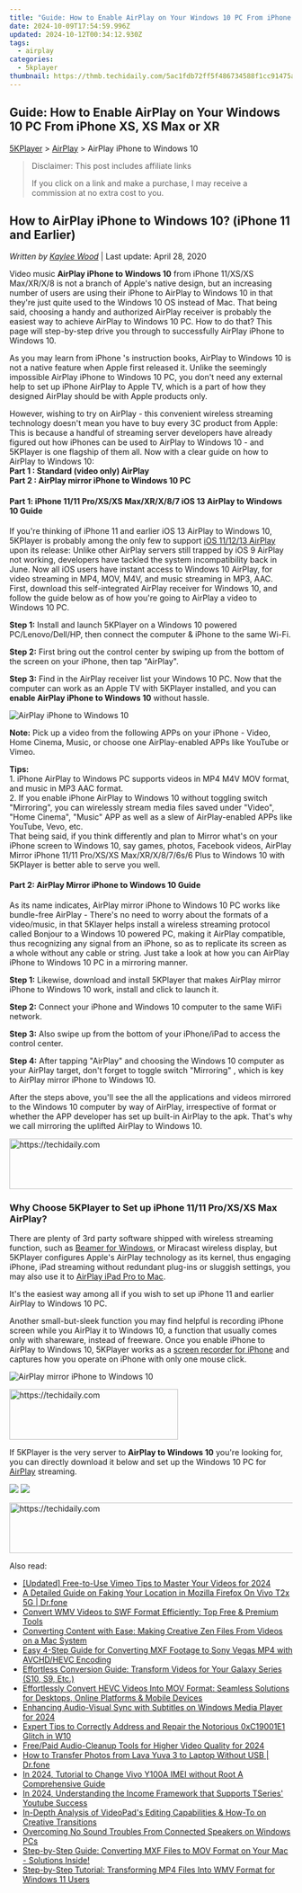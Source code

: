 ```yaml
---
title: "Guide: How to Enable AirPlay on Your Windows 10 PC From iPhone XS, XS Max or XR"
date: 2024-10-09T17:54:59.996Z
updated: 2024-10-12T00:34:12.930Z
tags:
  - airplay
categories:
  - 5kplayer
thumbnail: https://thmb.techidaily.com/5ac1fdb72ff5f486734588f1cc91475aa04db1c8438011d2d41a4363ede19ca9.jpg
---
```


## Guide: How to Enable AirPlay on Your Windows 10 PC From iPhone XS, XS Max or XR

[5KPlayer](https://tools.techidaily.com/5kplayer/products/) \> [AirPlay](https://tools.techidaily.com/5kplayer/airplay/) \> AirPlay iPhone to Windows 10

>  Disclaimer: This post includes affiliate links
>
>  If you click on a link and make a purchase, I may receive a commission at no extra cost to you.
>

## How to AirPlay iPhone to Windows 10? (iPhone 11 and Earlier)

 _Written by [Kaylee Wood](https://www.quora.com/profile/Amanda-Hu-21)_ | Last update: April 28, 2020

Video music **AirPlay iPhone to Windows 10** from iPhone 11/XS/XS Max/XR/X/8 is not a branch of Apple's native design, but an increasing number of users are using their iPhone to AirPlay to Windows 10 in that they're just quite used to the Windows 10 OS instead of Mac. That being said, choosing a handy and authorized AirPlay receiver is probably the easiest way to achieve AirPlay to Windows 10 PC. How to do that? This page will step-by-step drive you through to successfully AirPlay iPhone to Windows 10\. 

As you may learn from iPhone 's instruction books, AirPlay to Windows 10 is not a native feature when Apple first released it. Unlike the seemingly impossible AirPlay iPhone to Windows 10 PC, you don't need any external help to set up iPhone AirPlay to Apple TV, which is a part of how they designed AirPlay should be with Apple products only. 

However, wishing to try on AirPlay - this convenient wireless streaming technology doesn't mean you have to buy every 3C product from Apple: This is because a handful of streaming server developers have already figured out how iPhones can be used to AirPlay to Windows 10 - and 5KPlayer is one flagship of them all. Now with a clear guide on how to AirPlay to Windows 10:  
**Part 1 : Standard (video only) AirPlay**  
**Part 2 : AirPlay mirror iPhone to Windows 10 PC**

#### **Part 1: iPhone 11/11 Pro/XS/XS Max/XR/X/8/7 iOS 13 AirPlay to Windows 10 Guide**

If you're thinking of iPhone 11 and earlier iOS 13 AirPlay to Windows 10, 5KPlayer is probably among the only few to support [iOS 11/12/13 AirPlay](https://tools.techidaily.com/5kplayer/airplay/) upon its release: Unlike other AirPlay servers still trapped by iOS 9 AirPlay not working, developers have tackled the system incompatibility back in June. Now all iOS users have instant access to Windows 10 AirPlay, for video streaming in MP4, MOV, M4V, and music streaming in MP3, AAC. First, download this self-integrated AirPlay receiver for Windows 10, and follow the guide below as of how you're going to AirPlay a video to Windows 10 PC.

**Step 1:** Install and launch 5KPlayer on a Windows 10 powered PC/Lenovo/Dell/HP, then connect the computer & iPhone to the same Wi-Fi.

**Step 2:** First bring out the control center by swiping up from the bottom of the screen on your iPhone, then tap "AirPlay".

**Step 3:** Find in the AirPlay receiver list your Windows 10 PC. Now that the computer can work as an Apple TV with 5KPlayer installed, and you can **enable AirPlay iPhone to Windows 10** without hassle. 

![AirPlay iPhone to Windows 10](https://www.5kplayer.com/airplay/img/airplay-iphone-to-windows-10.jpg) 

**Note:** Pick up a video from the following APPs on your iPhone - Video, Home Cinema, Music, or choose one AirPlay-enabled APPs like YouTube or Vimeo.

**Tips:**   
1\. iPhone AirPlay to Windows PC supports videos in MP4 M4V MOV format, and music in MP3 AAC format.   
2\. If you enable iPhone AirPlay to Windows 10 without toggling switch "Mirroring", you can wirelessly stream media files saved under "Video", "Home Cinema", "Music" APP as well as a slew of AirPlay-enabled APPs like YouTube, Vevo, etc.   
That being said, if you think differently and plan to Mirror what's on your iPhone screen to Windows 10, say games, photos, Facebook videos, AirPlay Mirror iPhone 11/11 Pro/XS/XS Max/XR/X/8/7/6s/6 Plus to Windows 10 with 5KPlayer is better able to serve you well.

#### **Part 2: AirPlay Mirror iPhone to Windows 10 Guide**

As its name indicates, AirPlay mirror iPhone to Windows 10 PC works like bundle-free AirPlay - There's no need to worry about the formats of a video/music, in that 5Klayer helps install a wireless streaming protocol called Bonjour to a Windows 10 powered PC, making it AirPlay compatible, thus recognizing any signal from an iPhone, so as to replicate its screen as a whole without any cable or string. Just take a look at how you can AirPlay iPhone to Windows 10 PC in a mirroring manner.

**Step 1:** Likewise, download and install 5KPlayer that makes AirPlay mirror iPhone to Windows 10 work, install and click to launch it.

**Step 2:** Connect your iPhone and Windows 10 computer to the same WiFi network.

**Step 3:** Also swipe up from the bottom of your iPhone/iPad to access the control center.

**Step 4:** After tapping "AirPlay" and choosing the Windows 10 computer as your AirPlay target, don't forget to toggle switch "Mirroring" , which is key to AirPlay mirror iPhone to Windows 10.

After the steps above, you'll see the all the applications and videos mirrored to the Windows 10 computer by way of AirPlay, irrespective of format or whether the APP developer has set up built-in AirPlay to the apk. That's why we call mirroring the uplifted AirPlay to Windows 10.

<!-- affiliate ads begin -->
<a href="https://appsumo.8odi.net/c/5597632/2087484/7443" target="_top" id="2087484">
  <img src="//a.impactradius-go.com/display-ad/7443-2087484" border="0" alt="https://techidaily.com" width="728" height="90"/>
</a>
<img height="0" width="0" src="https://appsumo.8odi.net/i/5597632/2087484/7443" style="position:absolute;visibility:hidden;" border="0" />
<!-- affiliate ads end -->

### Why Choose 5KPlayer to Set up iPhone 11/11 Pro/XS/XS Max AirPlay?

There are plenty of 3rd party software shipped with wireless streaming function, such as [Beamer for Windows](https://tools.techidaily.com/5kplayer/airplay/), or Miracast wireless display, but 5KPlayer configures Apple's AirPlay technology as its kernel, thus engaging iPhone, iPad streaming without redundant plug-ins or sluggish settings, you may also use it to [AirPlay iPad Pro to Mac](https://tools.techidaily.com/5kplayer/airplay/).

It's the easiest way among all if you wish to set up iPhone 11 and earlier AirPlay to Windows 10 PC. 

Another small-but-sleek function you may find helpful is recording iPhone screen while you AirPlay it to Windows 10, a function that usually comes only with shareware, instead of freeware. Once you enable iPhone to AirPlay to Windows 10, 5KPlayer works as a [screen recorder for iPhone](https://tools.techidaily.com/5kplayer/airplay/) and captures how you operate on iPhone with only one mouse click.

![AirPlay mirror iPhone to Windows 10](https://www.5kplayer.com/airplay/img/mirror-iphone-pc.jpg) 

<!-- affiliate ads begin -->
<a href="https://aligracehair.sjv.io/c/5597632/2006941/19272" target="_top" id="2006941">
  <img src="//a.impactradius-go.com/display-ad/19272-2006941" border="0" alt="https://techidaily.com" width="300" height="90"/>
</a>
<img height="0" width="0" src="https://aligracehair.sjv.io/i/5597632/2006941/19272" style="position:absolute;visibility:hidden;" border="0" />
<!-- affiliate ads end -->

If 5KPlayer is the very server to **AirPlay to Windows 10** you're looking for, you can directly download it below and set up the Windows 10 PC for [AirPlay](https://tools.techidaily.com/5kplayer/airplay/) streaming.

[![](https://www.5kplayer.com/airplay/../button/freedownbackmac.png)](https://tools.techidaily.com/5kplayer/products/) [![](https://www.5kplayer.com/airplay/../button/freedownwhitewin.png)](https://tools.techidaily.com/5kplayer/products/)

<!-- affiliate ads begin -->
<a href="https://appsumo.8odi.net/c/5597632/2105866/7443" target="_top" id="2105866">
  <img src="//a.impactradius-go.com/display-ad/7443-2105866" border="0" alt="https://techidaily.com" width="728" height="90"/>
</a>
<img height="0" width="0" src="https://appsumo.8odi.net/i/5597632/2105866/7443" style="position:absolute;visibility:hidden;" border="0" />
<!-- affiliate ads end -->

<ins class="adsbygoogle"
     style="display:block"
     data-ad-format="autorelaxed"
     data-ad-client="ca-pub-7571918770474297"
     data-ad-slot="1223367746"></ins>

<ins class="adsbygoogle"
     style="display:block"
     data-ad-client="ca-pub-7571918770474297"
     data-ad-slot="8358498916"
     data-ad-format="auto"
     data-full-width-responsive="true"></ins>

<span class="atpl-alsoreadstyle">Also read:</span>
<div><ul>
<li><a href="https://vimeo-videos.techidaily.com/updated-free-to-use-vimeo-tips-to-master-your-videos-for-2024/"><u>[Updated] Free-to-Use Vimeo Tips to Master Your Videos for 2024</u></a></li>
<li><a href="https://location-fake.techidaily.com/a-detailed-guide-on-faking-your-location-in-mozilla-firefox-on-vivo-t2x-5g-drfone-by-drfone-virtual-android/"><u>A Detailed Guide on Faking Your Location in Mozilla Firefox On Vivo T2x 5G | Dr.fone</u></a></li>
<li><a href="https://media-tips.techidaily.com/convert-wmv-videos-to-swf-format-efficiently-top-free-and-premium-tools/"><u>Convert WMV Videos to SWF Format Efficiently: Top Free & Premium Tools</u></a></li>
<li><a href="https://media-tips.techidaily.com/converting-content-with-ease-making-creative-zen-files-from-videos-on-a-mac-system/"><u>Converting Content with Ease: Making Creative Zen Files From Videos on a Mac System</u></a></li>
<li><a href="https://media-tips.techidaily.com/easy-4-step-guide-for-converting-mxf-footage-to-sony-vegas-mp4-with-avchdhevc-encoding/"><u>Easy 4-Step Guide for Converting MXF Footage to Sony Vegas MP4 with AVCHD/HEVC Encoding</u></a></li>
<li><a href="https://media-tips.techidaily.com/effortless-conversion-guide-transform-videos-for-your-galaxy-series-s10-s9-etc/"><u>Effortless Conversion Guide: Transform Videos for Your Galaxy Series (S10, S9, Etc.)</u></a></li>
<li><a href="https://media-tips.techidaily.com/effortlessly-convert-hevc-videos-into-mov-format-seamless-solutions-for-desktops-online-platforms-and-mobile-devices/"><u>Effortlessly Convert HEVC Videos Into MOV Format: Seamless Solutions for Desktops, Online Platforms & Mobile Devices</u></a></li>
<li><a href="https://vp-tips.techidaily.com/enhancing-audio-visual-sync-with-subtitles-on-windows-media-player-for-2024/"><u>Enhancing Audio-Visual Sync with Subtitles on Windows Media Player for 2024</u></a></li>
<li><a href="https://win-able.techidaily.com/expert-tips-to-correctly-address-and-repair-the-notorious-0xc19001e1-glitch-in-w10/"><u>Expert Tips to Correctly Address and Repair the Notorious 0xC19001E1 Glitch in W10</u></a></li>
<li><a href="https://digital-screen-recording.techidaily.com/freepaid-audio-cleanup-tools-for-higher-video-quality-for-2024/"><u>Free/Paid Audio-Cleanup Tools for Higher Video Quality for 2024</u></a></li>
<li><a href="https://android-transfer.techidaily.com/how-to-transfer-photos-from-lava-yuva-3-to-laptop-without-usb-drfone-by-drfone-transfer-from-android-transfer-from-android/"><u>How to Transfer Photos from Lava Yuva 3 to Laptop Without USB | Dr.fone</u></a></li>
<li><a href="https://sim-unlock.techidaily.com/in-2024-tutorial-to-change-vivo-y100a-imei-without-root-a-comprehensive-guide-by-drfone-android/"><u>In 2024, Tutorial to Change Vivo Y100A IMEI without Root A Comprehensive Guide</u></a></li>
<li><a href="https://youtube-sure.techidaily.com/24-understanding-the-income-framework-that-supports-tseries-youtube-success/"><u>In 2024, Understanding the Income Framework that Supports TSeries' Youtube Success</u></a></li>
<li><a href="https://media-tips.techidaily.com/in-depth-analysis-of-videopads-editing-capabilities-and-how-to-on-creative-transitions/"><u>In-Depth Analysis of VideoPad's Editing Capabilities & How-To on Creative Transitions</u></a></li>
<li><a href="https://sound-issues.techidaily.com/overcoming-no-sound-troubles-from-connected-speakers-on-windows-pcs/"><u>Overcoming No Sound Troubles From Connected Speakers on Windows PCs</u></a></li>
<li><a href="https://media-tips.techidaily.com/step-by-step-guide-converting-mxf-files-to-mov-format-on-your-mac-solutions-inside/"><u>Step-by-Step Guide: Converting MXF Files to MOV Format on Your Mac - Solutions Inside!</u></a></li>
<li><a href="https://media-tips.techidaily.com/step-by-step-tutorial-transforming-mp4-files-into-wmv-format-for-windows-11-users/"><u>Step-by-Step Tutorial: Transforming MP4 Files Into WMV Format for Windows 11 Users</u></a></li>
</ul></div>

